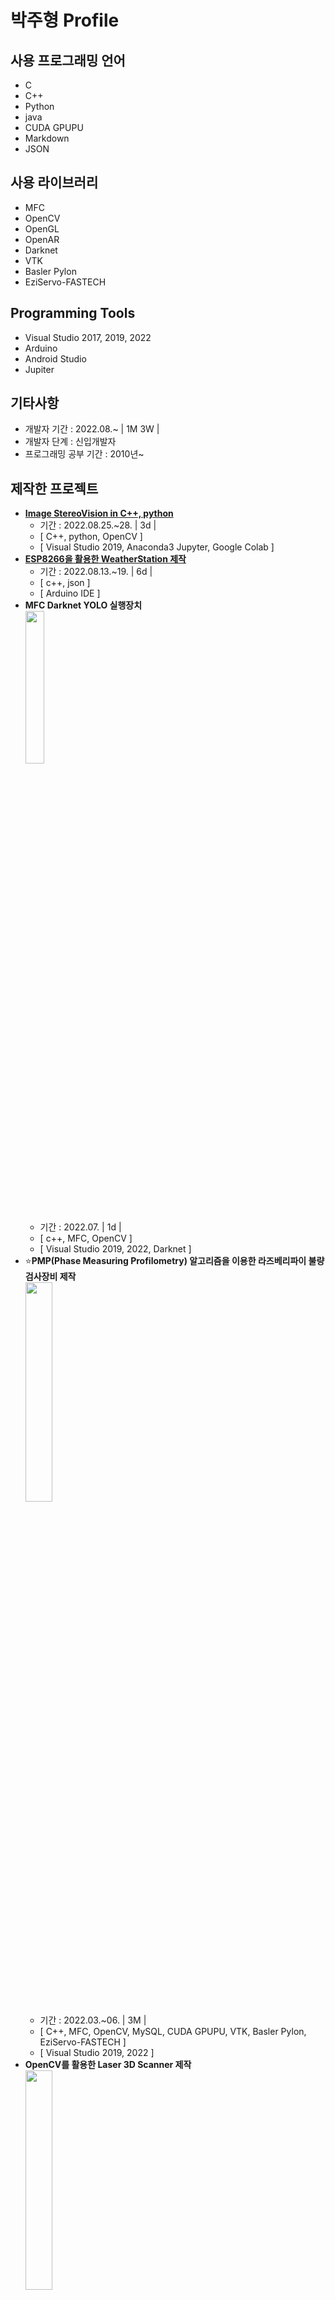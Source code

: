 # 박주형 Profile

## 사용 프로그래밍 언어
- C
- C++
- Python
- java
- CUDA GPUPU
- Markdown
- JSON

## 사용 라이브러리
- MFC
- OpenCV
- OpenGL
- OpenAR
- Darknet
- VTK
- Basler Pylon
- EziServo-FASTECH

## Programming Tools
- Visual Studio 2017, 2019, 2022
- Arduino
- Android Studio
- Jupiter

## 기타사항
- 개발자 기간 : 2022.08.~ | 1M 3W |
- 개발자 단계 : 신입개발자
- 프로그래밍 공부 기간 : 2010년~

## 제작한 프로젝트
- [**Image StereoVision in C++, python**](https://github.com/SagiK-Repository/StereoVision/tree/main/2%2C%203.%20Image%20StereoVision%20in%20PC%20C%2B%2B%20%26%20Python)
  - 기간 : 2022.08.25.~28. | 3d |
  - [ C++, python, OpenCV ]
  - [ Visual Studio 2019, Anaconda3 Jupyter, Google Colab ]
- [**ESP8266을 활용한 WeatherStation 제작**](https://github.com/SagiK-Repository/ESP8266-WiFi-Curriculum/tree/main/Chapter%202.%20ESP8266%20Weather%20Station)
  - 기간 : 2022.08.13.~19. | 6d |
  - [ c++, json ]
  - [ Arduino IDE ]
- **MFC Darknet YOLO 실행장치**  
  <img src="https://user-images.githubusercontent.com/66783849/189497177-b42df251-78df-49c7-9265-6440afae79cb.jpg" width="25%">
  - 기간 : 2022.07. | 1d |
  - [ c++, MFC, OpenCV ]
  - [ Visual Studio 2019, 2022, Darknet ]
- ⭐**PMP(Phase Measuring Profilometry) 알고리즘을 이용한 라즈베리파이 불량 검사장비 제작**  
  <img src="https://user-images.githubusercontent.com/66783849/189496390-272674ef-a583-46fb-87d2-496fff328668.png" width="30%">
  - 기간 : 2022.03.~06. | 3M |
  - [ C++, MFC, OpenCV, MySQL, CUDA GPUPU, VTK, Basler Pylon, EziServo-FASTECH ]
  - [ Visual Studio 2019, 2022 ]
- **OpenCV를 활용한 Laser 3D Scanner 제작**  
  <img src="https://user-images.githubusercontent.com/66783849/189496704-dfac21aa-8c14-4fcb-8233-a3dc4d3a04f2.png" width="30%">
  - 기간 : 2022.06. | 1M |
  - [ C++, OpenCV, VTK ]
  - [ Visual Studio 2019 ]
- **MFC OpenAR 마커인식**
  - 기간 : 2022.06. | 1w |
  - [ C++, OpenCV, OpenGL, OpenAR ]
  - [ Visual Studio 2022 ]
- **MFC OpenCV VTK 3D Viewer**
  - 기간 : 2022.04. | 4h |
  - [ C++, MFC, OpenCV, VTK ]
  - [ Visual Studio 2019 ]
- **MFC OpenCV를 활용한 Barcode 생성 및 인식**
  - 기간 : 2022.04. | 2w |
  - [ C++, MFC, OpenCV ]
  - [ Visual Studio 2019 ]
- **MFC OpecCV Radial Distortion Correction**
  - 기간 : 2022.04. | 2w |
  - [ C++, MFC, OpenCV ]
  - [ Visual Studio 2019 ]
- **MFC OpenCV 카메라 캘리브레이션(Calibration)**
  - 기간 : 2022.04. | 1w |
  - [ C++, MFC, OpenCV ]
  - [ Visual Studio 2019 ]
- **브러쉬리스 모터 제어 (기본)**
  - 기간 : 2022.02. | 1M |
  - [ c++, MFC, OpenCV ]
  - [ Visual Studio 2019, 2022, Arduino ]
- **3축 스테이지 로봇을 활용한 각종 기능 제작**
  - 기간 : 2022.02. | 2w |
  - [ c++, MFC, OpenCV, Basler Pylon, Ezi-Servo FASTECH ]
  - [ Visual Studio 2019, 2022 ]
- **MFC CDAQ (Control Data Acqusition Equipment Total Solution) 제어**
  - 기간 : 2022.01. ~ 2022.02. | 3w |
  - [ c++, MFC ]
  - [ Visual Studio 2019 ]
- **Darknet YOLO v2, v3, v4 를 활용한 각종 검사 프로그램**
  - 기간 : 2021.12. ~ 2022.01. | 2w |
  - [ c++, MFC, OpenCV ]
  - [ Visual Studio 2019, 2022, Darknet ]
- **OpenCV를 활용한 자동차 번호 인식**
  - 기간 : 2021.12. | 3w |
  - [ C++, MFC, OpenCV ]
  - [ Visual Studio 2019 ]
- ⭐**AutoEncoder 알고리즘을 이용한 건전지의 불량 검사 및 분류장비 제작**  
  <img src="https://user-images.githubusercontent.com/66783849/189496041-99b3918d-7302-4c03-acb3-9cf1b89172e0.png" width="30%">
  - 기간 : 2021.09.~12. | 3M |
  - [ C++, MFC, OpenCV, Basler Pylon, Python, Keras ]
  - [ Visual Studio 2019, Arduino, Jupiter ]
- **Python Excel 명단 취합 자동화**
  - 기간 : 2021.01-09. | ?? |
  - [ Python ]
  - [ Visual Studio 2019 ]
- **Python E-mail 파이썬 수학문제 보내기 프로젝트**
  - 기간 : 2021.01.09. | ?? |
  - [ Python ]
  - [ Visual Studio 2019 ]
- **🎮Unity 신목 게임 제작**  
  <img src="https://user-images.githubusercontent.com/66783849/189494774-79347d74-18d2-4dea-9049-e1af5e435a25.png" width="15%">
  - 기간 : 2020.05.13.~24. | 1W |
  - [ C# ]
  - [ Unity, Visual Studio 2019 ]
- [**🎮 Scratch Maple Sroty 게임 제작**](https://scratch.mit.edu/projects/164786564/)  
  <img src="https://user-images.githubusercontent.com/66783849/189494270-8c206b8d-7ce0-4179-a69f-060dc3100d37.png" width="15%">
  - 기간 : 2017.06.01.~14. | 2W |
  - [ Scratch ]
- **HTML SDL Mandelbrot-Set 구현**  
  <img src="https://user-images.githubusercontent.com/66783849/189494242-2f7fb650-2228-46db-bea6-b1c57e5e6528.PNG" width="15%">
  - 기간 : 2018.03.29. | ?? |
  - [ C, SDL ]
  - [ Visual Studio 2015 ]
- [**Scratch Mandelbrot-Set 구현**](https://scratch.mit.edu/projects/155117653/)  
  <img src="https://user-images.githubusercontent.com/66783849/189494202-c6ed100f-7f1b-44ce-ab0f-07f1a51a0f8d.PNG" width="15%">
  - 기간 : 2017.04.11. | ?? |
  - [ Scratch ]
- **C언어 SDL Mandelbrot-Set 구현**
  - <img src="https://user-images.githubusercontent.com/66783849/189493638-474d288e-d98d-4e7e-85cd-5301900177ba.png" width="30%">
  - 기간 : 2016.04.28. | ?? |
  - [ C, SDL ]
  - [ Visual Studio 2015 ]
- **AVR 식물 자동 조명기**  
  <img src="https://user-images.githubusercontent.com/66783849/189495189-7ba1b66b-f675-4eb0-b26d-fd62b4adb924.png" width="7%">
  - 기간 : 2016.02.27. | ?? |
  - [ C, AVR ]
  - [ AtmelStudio ]
- **C언어 SDL CROSS - 간단 기계학습**
  - 기간 : 2015.03.01. | ?? |
  - [ C, SDL ]
  - [ Visual Studio 2013 ]
- **C언어 SDL 태양계 Simulator 제작**
  - 기간 : 2014.11.28. | ?? |
  - [ C, SDL ]
  - [ Visual Studio 2013 ]
- **🎮C언어 SDL MapleStroy 미니게임 제작**
  - 기간 : 2014.08.18. | ?? |
  - [ C, SDL ]
  - [ Visual Studio 2013 ]

## 진행중인 프로젝트
- **CUDA 프로그래밍 가이드 제작**
  - 기간 : 2022.01.~06. | 5M |
  - [ C, CUDA GPUPU ]
  - [ Visual Studio 2019, 2022 ]
- [**ESP8266을 활용한 각종 기능 구현**](https://github.com/SagiK-Repository/ESP8266-WiFi-Curriculum)
  - 기간 : 2022.08.~ |  |
  - [ C, AVR, Arduino ]
  - [ Microchip Studio(AVR Studio), Arduino IDE ]
- **Darknet YOLO를 활용한 화재감지기 제작**
  - 기간 : 2022.03.~ |  |
  - [ C, Darknet ]
  - [ Visual Studio 2019, 2022, Darknet ]
- **유전자 알고리즘을 활용한 나무 제작**
  - 기간 : 2022.01.~ |  |
  - [ C#, Unity ]
  - [ Unity, Visual Studio 2019, 2022, VScode ]
- [**Raspberry-Pi를 활용한 StreoVision**](https://github.com/SagiK-Repository/StereoVision)
  - 기간 : ..~ |  |
  - [ C, OpenCV, Python ]
  - [ - ]
- **Raspberry-Pi를 활용한 자동 물고기 먹이주기 프로젝트**
  - 기간 : ..~ |  |
  - [ C, OpenCV, Python ]
  - [ - ]
